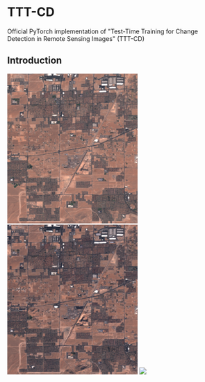 # TTT-CD
Official PyTorch implementation of "Test-Time Training for Change Detection in Remote Sensing Images" (TTT-CD)

## Introduction
<p float="left">
  <img src="/imgs/img1.png" width="300" />
  <img src="/imgs/img2.png" width="300" /> 
  <img src="/imgs/lasvegas.gif" width="300" />
</p>
